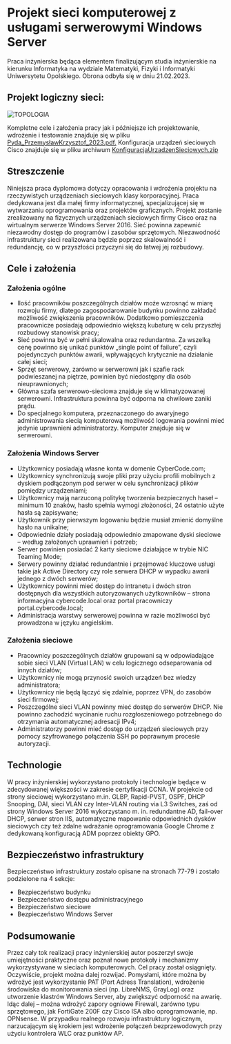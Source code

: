 # Projekt sieci komputerowej z usługami serwerowymi Windows Server
Praca inżynierska będąca elementem finalizującym studia inżynierskie na kierunku Informatyka na wydziale Matematyki, Fizyki i Informatyki Uniwersytetu Opolskiego.
Obrona odbyła się w dniu 21.02.2023. 


## Projekt logiczny sieci:
![TOPOLOGIA](https://user-images.githubusercontent.com/125144567/218270789-888a821a-a55a-4b2a-9279-4c605b59eefc.JPG)

Kompletne cele i założenia pracy jak i późniejsze ich projektowanie, wdrożenie i testowanie znajduje się w pliku [Pyda_PrzemysławKrzysztof_2023.pdf.](https://github.com/PrzemyslawPyda/Projekt-sieci-komputerowej-z-uslugami-serwerowymi-Windows-Server/blob/f0b2a6fb44f7c84c84460cd58c711a9355871f8a/Pyda_Przemys%C5%82awKrzysztof_2023.pdf)
Konfiguracja urządzeń sieciowych Cisco znajduje się w pliku archiwum [KonfiguracjaUrzadzenSieciowych.zip](https://github.com/PrzemyslawPyda/Projekt-sieci-komputerowej-z-uslugami-serwerowymi-Windows-Server/blob/f0b2a6fb44f7c84c84460cd58c711a9355871f8a/KonfiguracjaUrzadzenSieciowych.zip)

## Streszczenie
Niniejsza praca dyplomowa dotyczy opracowania i wdrożenia projektu na rzeczywistych urządzeniach sieciowych klasy korporacyjnej. Praca dedykowana jest
dla małej firmy informatycznej, specjalizującej się w wytwarzaniu oprogramowania oraz projektów graficznych. Projekt zostanie zrealizowany na fizycznych
urządzeniach sieciowych firmy Cisco oraz na wirtualnym serwerze Windows Server 2016. Sieć powinna zapewnić niezawodny dostęp do programów i zasobów sprzętowych.
Niezawodność infrastruktury sieci realizowana będzie poprzez skalowalność i redundancję, co w przyszłości przyczyni się do łatwej jej rozbudowy.  

## Cele i założenia
### Założenia ogólne
- Ilość pracowników poszczególnych działów może wzrosnąć w miarę rozwoju firmy, dlatego zagospodarowanie budynku powinno zakładać możliwość zwiększenia pracowników. Dodatkowo pomieszczenia pracownicze posiadają odpowiednio większą kubaturę w celu przyszłej rozbudowy stanowisk pracy;
- Sieć powinna być w pełni skalowalna oraz redundantna. Za wszelką cenę powinno
się unikać punktów „single point of failure”, czyli pojedynczych punktów awarii, wpływających krytycznie na działanie całej sieci;
- Sprzęt serwerowy, zarówno w serwerowni jak i szafie rack podwieszanej na piętrze, powinien być niedostępny dla osób nieuprawnionych;
- Główna szafa serwerowo-sieciowa znajduje się w klimatyzowanej serwerowni. Infrastruktura powinna być odporna na chwilowe zaniki prądu.
-	Do specjalnego komputera, przeznaczonego do awaryjnego administrowania siecią komputerową możliwość logowania powinni mieć jedynie uprawnieni administratorzy. Komputer znajduje się w serwerowni.

### Założenia Windows Server
-	Użytkownicy posiadają własne konta w domenie CyberCode.com;
-	Użytkownicy synchronizują swoje pliki przy użyciu profili mobilnych z dyskiem podłączonym pod serwer w celu synchronizacji plików pomiędzy urządzeniami;
-	Użytkownicy mają narzuconą politykę tworzenia bezpiecznych haseł – minimum
10 znaków, hasło spełnia wymogi złożoności, 24 ostatnio użyte hasła są zapisywane;
-	Użytkownik przy pierwszym logowaniu będzie musiał zmienić domyślne hasło
na unikalne;
-	Odpowiednie działy posiadają odpowiednio zmapowane dyski sieciowe – według założonych uprawnień i potrzeb;
-	Serwer powinien posiadać 2 karty sieciowe działające w trybie NIC Teaming Mode;
-	Serwery powinny działać redundantnie i przejmować kluczowe usługi takie jak Active Directory czy role serwera DHCP w wypadku awarii jednego z dwóch serwerów;
-	Użytkownicy powinni mieć dostęp do intranetu i dwóch stron dostępnych
dla wszystkich autoryzowanych użytkowników – strona informacyjna cybercode.local oraz portal pracowniczy portal.cybercode.local;
-	Administracja warstwy serwerowej powinna w razie możliwości być prowadzona
w języku angielskim.

### Założenia sieciowe
-	Pracownicy poszczególnych działów grupowani są w odpowiadające sobie sieci VLAN (Virtual LAN) w celu logicznego odseparowania od innych działów;
-	Użytkownicy nie mogą przynosić swoich urządzeń bez wiedzy administratora;
-	Użytkownicy nie będą łączyć się zdalnie, poprzez VPN, do zasobów sieci firmowej;
-	Poszczególne sieci VLAN powinny mieć dostęp do serwerów DHCP. Nie powinno zachodzić wycinanie ruchu rozgłoszeniowego potrzebnego do otrzymania automatycznej adresacji IPv4;
-	Administratorzy powinni mieć dostęp do urządzeń sieciowych przy pomocy szyfrowanego połączenia SSH po poprawnym procesie autoryzacji.

## Technologie
W pracy inżynierskiej wykorzystano protokoły i technologie będące w zdecydowanej większości w zakresie certyfikacji CCNA. W projekcie od strony sieciowej wykorzystano m.in. GLBP, Rapid-PVST, OSPF, DHCP Snooping, DAI, sieci VLAN czy Inter-VLAN routing via L3 Switches, zaś od strony Windows Server 2016 wykorzystano m. in. redundantne AD, fail-over DHCP, serwer stron IIS, automatyczne mapowanie odpowiednich dysków sieciowych czy też zdalne wdrażanie oprogramowania Google Chrome z dedykowaną konfiguracją ADM poprzez obiekty GPO.

## Bezpieczeństwo infrastruktury
Bezpieczeństwo infrastruktury zostało opisane na stronach 77-79 i zostało podzielone na 4 sekcje:
- Bezpieczeństwo budynku
- Bezpieczeństwo dostępu administracyjnego
- Bezpieczeństwo sieciowe
- Bezpieczeństwo Windows Server

## Podsumowanie
Przez cały tok realizacji pracy inżynierskiej autor poszerzył swoje umiejętności praktyczne
oraz poznał nowe protokoły i mechanizmy wykorzystywane w sieciach komputerowych.
Cel pracy został osiągnięty. Oczywiście, projekt można dalej rozwijać. Pomysłami, które można by wdrożyć
jest wykorzystanie PAT (Port Adress Translation), wdrożenie środowiska do monitorowania sieci (np. LibreNMS, GrayLog) oraz utworzenie klastrów Windows Server, aby zwiększyć odporność na awarię. Idąc dalej – można wdrożyć zapory ogniowe Firewall, zarówno typu sprzętowego, jak FortiGate 200F czy Cisco ISA albo oprogramowanie, np. OPNsense. W przypadku realnego rozwoju infrastruktury logicznym, narzucającym się krokiem jest wdrożenie połączeń bezprzewodowych przy użyciu kontrolera WLC oraz punktów AP.


